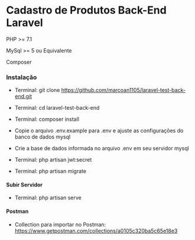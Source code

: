 
# Cadastro de Produtos Back-End Laravel

PHP >= 7.1

MySql >= 5 ou Equivalente 

Composer

### Instalação

- Terminal: git clone https://github.com/marcoan1105/laravel-test-back-end.git

- Terminal: cd laravel-test-back-end

- Terminal: composer install

- Copie o arquivo .env.example para .env e ajuste as configurações do banco de dados mysql

- Crie a base de dados informada no arquivo .env em seu servidor mysql

- Terminal: php artisan jwt:secret

- Terminal: php artisan migrate

#### Subir Servidor
 - Terminal: php artisan serve

#### Postman
  - Collection para importar no Postman: https://www.getpostman.com/collections/a0105c320ba5c65e18e3

